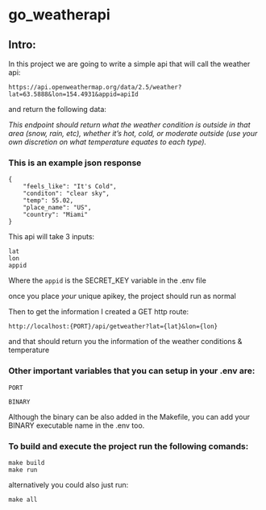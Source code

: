 # go_weatherapi

## Intro:

In this project we are going to write a simple api that will call the weather api:

```
https://api.openweathermap.org/data/2.5/weather?lat=63.5888&lon=154.4931&appid=apiId
```

and return the following data:

*This endpoint should return what the weather condition is outside in that area (snow, rain,
etc), whether it’s hot, cold, or moderate outside (use your own discretion on what temperature equates to
each type).*

### This is an example json response
```
{
    "feels_like": "It's Cold",
    "conditon": "clear sky",
    "temp": 55.02,
    "place_name": "US",
    "country": "Miami"
}
```

This api will take 3 inputs:

```
lat
lon
appid
```

Where the `appid` is the SECRET_KEY variable in the .env file

once you place *your* unique apikey, the project should run as normal 

Then to get the information I created a GET http route:

```
http://localhost:{PORT}/api/getweather?lat={lat}&lon={lon}
```

and that should return you the information of the weather conditions & temperature

### Other important variables that you can setup in your .env are:

`PORT` 

`BINARY`

Although the binary can be also added in the Makefile, you can add your BINARY executable name in the .env too.

### To build and execute the project run the following comands:
```
make build
make run
```
alternatively you could also just run:
```
make all
```

